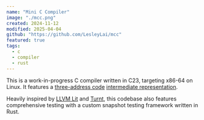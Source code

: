 ```yaml
---
name: "Mini C Compiler"
image: "./mcc.png"
created: 2024-11-12
modified: 2025-04-04
github: "https://github.com/LesleyLai/mcc"
featured: true
tags:
  - c
  - compiler
  - rust
---
```


This is a work-in-progress C compiler written in C23, targeting x86-64 on Linux. It features a [three-address code](https://en.wikipedia.org/wiki/Three-address_code) [intermediate representation](https://en.wikipedia.org/wiki/Intermediate_representation).

Heavily inspired by [LLVM Lit](https://llvm.org/docs/CommandGuide/lit.html) and [Turnt](https://pypi.org/project/turnt/), this codebase also features comprehensive testing with a custom snapshot testing framework written in Rust.
